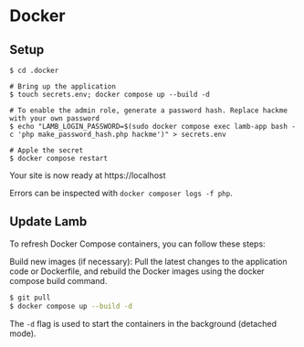 # Docker

## Setup

```shell
$ cd .docker

# Bring up the application
$ touch secrets.env; docker compose up --build -d

# To enable the admin role, generate a password hash. Replace hackme with your own password
$ echo "LAMB_LOGIN_PASSWORD=$(sudo docker compose exec lamb-app bash -c 'php make_password_hash.php hackme')" > secrets.env

# Apple the secret
$ docker compose restart

```

Your site is now ready at https://localhost

Errors can be inspected with `docker composer logs -f php`.

## Update Lamb

To refresh Docker Compose containers, you can follow these steps:

Build new images (if necessary): Pull the latest changes to the application code or Dockerfile, and rebuild 
the Docker images using the docker compose build command.

```bash
$ git pull
$ docker compose up --build -d
```
The `-d` flag is used to start the containers in the background (detached mode).
